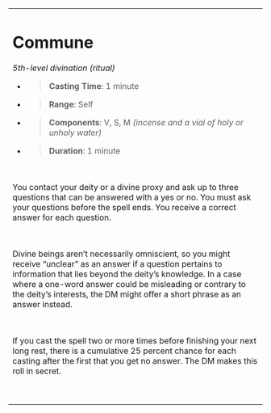 
<table><tbody><tr class="odd"><td><h1 id="commune"><strong>Commune</strong></h1><p><em>5th-level divination (ritual)</em></p><ul><li><blockquote><p><strong>Casting Time</strong>: 1 minute</p></blockquote></li><li><blockquote><p><strong>Range</strong>: Self</p></blockquote></li><li><blockquote><p><strong>Components</strong>: V, S, M <em>(incense and a vial of holy or unholy water)</em></p></blockquote></li><li><blockquote><p><strong>Duration</strong>: 1 minute</p></blockquote></li></ul><p> </p><p>You contact your deity or a divine proxy and ask up to three questions that can be answered with a yes or no. You must ask your questions before the spell ends. You receive a correct answer for each question.</p><p> </p><p>Divine beings aren’t necessarily omniscient, so you might receive “unclear” as an answer if a question pertains to information that lies beyond the deity’s knowledge. In a case where a one-word answer could be misleading or contrary to the deity’s interests, the DM might offer a short phrase as an answer instead.</p><p> </p><p>If you cast the spell two or more times before finishing your next long rest, there is a cumulative 25 percent chance for each casting after the first that you get no answer. The DM makes this roll in secret.</p><p> </p></td></tr></tbody></table>